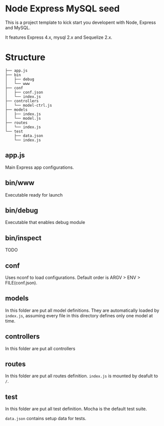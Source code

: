 Node Express MySQL seed
=======================

This is a project template to kick start you developent with Node, Express and MySQL.

It features Express 4.x, mysql 2.x and Sequelize 2.x.

Structure
=========

    ├── app.js
    ├── bin
    │   ├── debug
    │   └── www
    ├── conf
    │   ├── conf.json
    │   └── index.js
    ├── controllers
    │   └── model-ctrl.js
    ├── models
    │   ├── index.js
    │   └── model.js
    ├── routes
    │   └── index.js
    └── test
        ├── data.json
        └── index.js


app.js
------
Main Express app configurations.

bin/www
-------
Executable ready for launch

bin/debug
---------
Executable that enables debug module

bin/inspect
-----------
TODO

conf
----
Uses nconf to load configurations. Default order is ARGV > ENV > FILE(conf.json).

models
------
In this folder are put all model definitions. They are automatically loaded by `index.js`, assuming every file in this directory defines only one model at time.

controllers
-----------
In this folder are put all controllers

routes
------
In this folder are put all routes definition. `index.js` is mounted by deafult to `/`.

test
----
In this folder are put all test definition. Mocha is the default test suite.

`data.json` contains setup data for tests.
